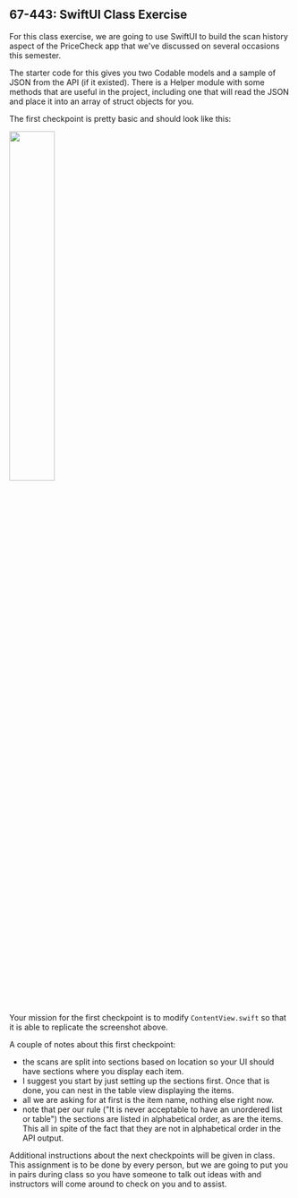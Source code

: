 67-443: SwiftUI Class Exercise
---
For this class exercise, we are going to use SwiftUI to build the scan history aspect of the PriceCheck app that we've discussed on several occasions this semester.  

The starter code for this gives you two Codable models and a sample of JSON from the API (if it existed).  There is a Helper module with some methods that are useful in the project, including one that will read the JSON and place it into an array of struct objects for you.

The first checkpoint is pretty basic and should look like this:

<img src="https://imgur.com/YlyZNC5.png" width="40%"/>


Your mission for the first checkpoint is to modify `ContentView.swift` so that it is able to replicate the screenshot above.

A couple of notes about this first checkpoint:

  - the scans are split into sections based on location so your UI should have sections where you display each item.
  - I suggest you start by just setting up the sections first. Once that is done, you can nest in the table view displaying the items.
  - all we are asking for at first is the item name, nothing else right now.
  - note that per our rule ("It is never acceptable to have an unordered list or table") the sections are listed in alphabetical order, as are the items.  This all in spite of the fact that they are not in alphabetical order in the API output.

Additional instructions about the next checkpoints will be given in class.  This assignment is to be done by every person, but we are going to put you in pairs during class so you have someone to talk out ideas with and instructors will come around to check on you and to assist.